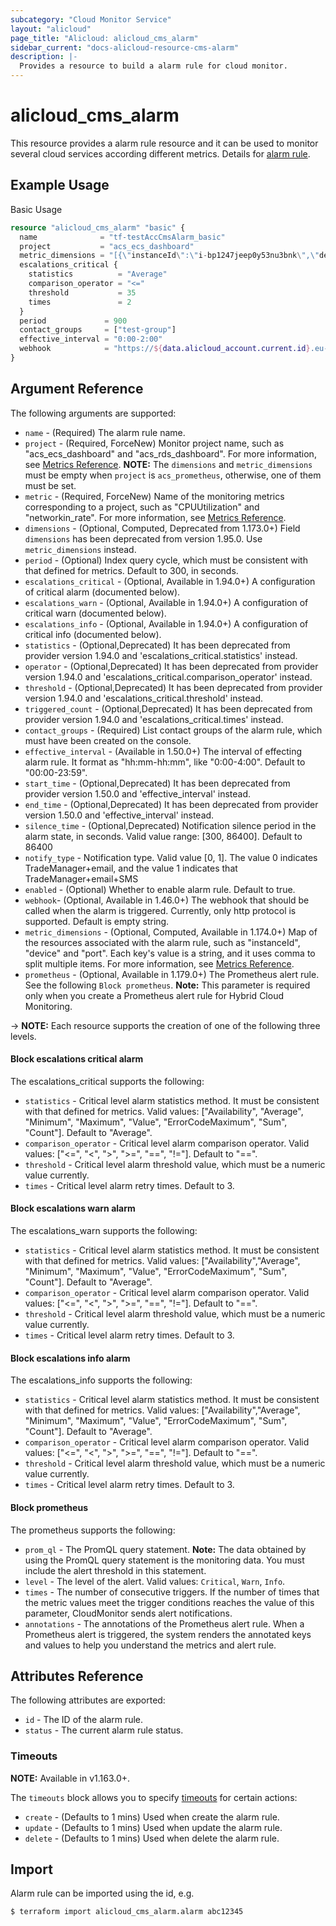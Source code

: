 ```yaml
---
subcategory: "Cloud Monitor Service"
layout: "alicloud"
page_title: "Alicloud: alicloud_cms_alarm"
sidebar_current: "docs-alicloud-resource-cms-alarm"
description: |-
  Provides a resource to build a alarm rule for cloud monitor.
---
```


# alicloud\_cms\_alarm

This resource provides a alarm rule resource and it can be used to monitor several cloud services according different metrics.
Details for [alarm rule](https://www.alibabacloud.com/help/doc-detail/28608.htm).

## Example Usage

Basic Usage

```terraform 
resource "alicloud_cms_alarm" "basic" {
  name              = "tf-testAccCmsAlarm_basic"
  project           = "acs_ecs_dashboard"
  metric_dimensions = "[{\"instanceId\":\"i-bp1247jeep0y53nu3bnk\",\"device\":\"/dev/vda1\"},{\"instanceId\":\"i-bp11gdcik8z6dl5jm84p\",\"device\":\"/dev/vdb1\"}]"
  escalations_critical {
    statistics          = "Average"
    comparison_operator = "<="
    threshold           = 35
    times               = 2
  }
  period             = 900
  contact_groups     = ["test-group"]
  effective_interval = "0:00-2:00"
  webhook            = "https://${data.alicloud_account.current.id}.eu-central-1.fc.aliyuncs.com/2016-08-15/proxy/Terraform/AlarmEndpointMock/"
}
```

## Argument Reference

The following arguments are supported:

* `name` - (Required) The alarm rule name.
* `project` - (Required, ForceNew) Monitor project name, such as "acs_ecs_dashboard" and "acs_rds_dashboard". For more information, see [Metrics Reference](https://www.alibabacloud.com/help/doc-detail/28619.htm).
  **NOTE:** The `dimensions` and `metric_dimensions` must be empty when `project` is `acs_prometheus`, otherwise, one of them must be set.
* `metric` - (Required, ForceNew) Name of the monitoring metrics corresponding to a project, such as "CPUUtilization" and "networkin_rate". For more information, see [Metrics Reference](https://www.alibabacloud.com/help/doc-detail/28619.htm).
* `dimensions` - (Optional, Computed, Deprecated from 1.173.0+) Field `dimensions` has been deprecated from version 1.95.0. Use `metric_dimensions` instead.
* `period` - (Optional) Index query cycle, which must be consistent with that defined for metrics. Default to 300, in seconds.
* `escalations_critical` - (Optional, Available in 1.94.0+) A configuration of critical alarm (documented below).
* `escalations_warn` - (Optional, Available in 1.94.0+) A configuration of critical warn (documented below).
* `escalations_info` - (Optional, Available in 1.94.0+) A configuration of critical info (documented below).
* `statistics` - (Optional,Deprecated) It has been deprecated from provider version 1.94.0 and 'escalations_critical.statistics' instead.
* `operator` - (Optional,Deprecated) It has been deprecated from provider version 1.94.0 and 'escalations_critical.comparison_operator' instead.
* `threshold` - (Optional,Deprecated) It has been deprecated from provider version 1.94.0 and 'escalations_critical.threshold' instead.
* `triggered_count` - (Optional,Deprecated) It has been deprecated from provider version 1.94.0 and 'escalations_critical.times' instead.
* `contact_groups` - (Required) List contact groups of the alarm rule, which must have been created on the console.
* `effective_interval` - (Available in 1.50.0+) The interval of effecting alarm rule. It format as "hh:mm-hh:mm", like "0:00-4:00". Default to "00:00-23:59".
* `start_time` - (Optional,Deprecated) It has been deprecated from provider version 1.50.0 and 'effective_interval' instead.
* `end_time` - (Optional,Deprecated) It has been deprecated from provider version 1.50.0 and 'effective_interval' instead.
* `silence_time` - (Optional,Deprecated) Notification silence period in the alarm state, in seconds. Valid value range: [300, 86400]. Default to 86400
* `notify_type` - Notification type. Valid value [0, 1]. The value 0 indicates TradeManager+email, and the value 1 indicates that TradeManager+email+SMS
* `enabled` - (Optional) Whether to enable alarm rule. Default to true.
* `webhook`- (Optional, Available in 1.46.0+) The webhook that should be called when the alarm is triggered. Currently, only http protocol is supported. Default is empty string.
* `metric_dimensions` - (Optional, Computed, Available in 1.174.0+) Map of the resources associated with the alarm rule, such as "instanceId", "device" and "port". Each key's value is a string, and it uses comma to split multiple items. For more information, see [Metrics Reference](https://www.alibabacloud.com/help/doc-detail/28619.htm).
* `prometheus` - (Optional, Available in 1.179.0+) The Prometheus alert rule. See the following `Block prometheus`. **Note:** This parameter is required only when you create a Prometheus alert rule for Hybrid Cloud Monitoring.

-> **NOTE:** Each resource supports the creation of one of the following three levels.

#### Block escalations critical alarm

The escalations_critical supports the following:

* `statistics` - Critical level alarm statistics method. It must be consistent with that defined for metrics. Valid values: ["Availability", "Average", "Minimum", "Maximum", "Value", "ErrorCodeMaximum", "Sum", "Count"]. Default to "Average".
* `comparison_operator` - Critical level alarm comparison operator. Valid values: ["<=", "<", ">", ">=", "==", "!="]. Default to "==".
* `threshold` - Critical level alarm threshold value, which must be a numeric value currently.
* `times` - Critical level alarm retry times. Default to 3.

#### Block escalations warn alarm

The escalations_warn supports the following:

* `statistics` - Critical level alarm statistics method. It must be consistent with that defined for metrics. Valid values: ["Availability","Average", "Minimum", "Maximum", "Value", "ErrorCodeMaximum", "Sum", "Count"]. Default to "Average".
* `comparison_operator` - Critical level alarm comparison operator. Valid values: ["<=", "<", ">", ">=", "==", "!="]. Default to "==".
* `threshold` - Critical level alarm threshold value, which must be a numeric value currently.
* `times` - Critical level alarm retry times. Default to 3.

#### Block escalations info alarm

The escalations_info supports the following:

* `statistics` - Critical level alarm statistics method. It must be consistent with that defined for metrics. Valid values: ["Availability","Average", "Minimum", "Maximum", "Value", "ErrorCodeMaximum", "Sum", "Count"]. Default to "Average".
* `comparison_operator` - Critical level alarm comparison operator. Valid values: ["<=", "<", ">", ">=", "==", "!="]. Default to "==".
* `threshold` - Critical level alarm threshold value, which must be a numeric value currently.
* `times` - Critical level alarm retry times. Default to 3.

#### Block prometheus

The prometheus supports the following:

* `prom_ql` - The PromQL query statement. **Note:** The data obtained by using the PromQL query statement is the monitoring data. You must include the alert threshold in this statement.
* `level` - The level of the alert. Valid values: `Critical`, `Warn`, `Info`.
* `times` - The number of consecutive triggers. If the number of times that the metric values meet the trigger conditions reaches the value of this parameter, CloudMonitor sends alert notifications.
* `annotations` - The annotations of the Prometheus alert rule. When a Prometheus alert is triggered, the system renders the annotated keys and values to help you understand the metrics and alert rule.


## Attributes Reference

The following attributes are exported:

* `id` - The ID of the alarm rule.
* `status` - The current alarm rule status.

### Timeouts

**NOTE:** Available in v1.163.0+.

The `timeouts` block allows you to specify [timeouts](https://www.terraform.io/docs/configuration-0-11/resources.html#timeouts) for certain actions:

* `create` - (Defaults to 1 mins) Used when create the alarm rule.
* `update` - (Defaults to 1 mins) Used when update the alarm rule.
* `delete` - (Defaults to 1 mins) Used when delete the alarm rule.

## Import

Alarm rule can be imported using the id, e.g.

```
$ terraform import alicloud_cms_alarm.alarm abc12345
```
